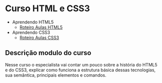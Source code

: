 # Curso HTML e CSS3
- Aprendendo HTML5
  - <a href="html/roteiro_html.md">Roteiro Aulas HTML5 </a>
- Aprendendo CSS3
  - <a href="css/roteiro_css.md">Roteiro Aulas CSS3</a>

## Descrição modulo do curso

Nesse curso o especialista vai contar um pouco sobre a história do HTML5 e do CSS3, explicar como funciona a estrutura básica dessas tecnologias, sua semântica, principais elementos e comandos.

